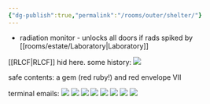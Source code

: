 ```yaml
---
{"dg-publish":true,"permalink":"/rooms/outer/shelter/"}
---
```


* radiation monitor - unlocks all doors if rads spiked by [[rooms/estate/Laboratory\|Laboratory]]

[[RLCF\|RLCF]] hid here. some history:
![](https://i.imgur.com/Nmm7CYq.png)

safe contents: a gem (red ruby!) and red envelope VII

terminal emails:
![](https://i.imgur.com/vVUeZX2.png)
![](https://i.imgur.com/9FE3pk4.png)
![](https://i.imgur.com/bNfiwmK.png)
![](https://i.imgur.com/lWaqeik.png)
![](https://i.imgur.com/idqfOYE.png)
![](https://i.imgur.com/zrItame.png)
![](https://i.imgur.com/r4ori5O.png)
![](https://i.imgur.com/gfzMv6R.png)
